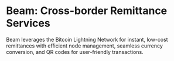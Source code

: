 # Beam: Cross-border Remittance Services

Beam leverages the Bitcoin Lightning Network for instant, low-cost remittances with efficient node management,  seamless currency conversion, and QR codes for user-friendly transactions.
